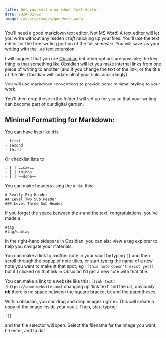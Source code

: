 ```yaml
---
title: Get yourself a markdown text editor
date: 2024-02-02
image: /assets/images/goodhero.webp
---
```


You'll need a good markdown text editor. Not MS Word! A text editor will let you write without any hidden _cruft_ mucking up your files. You'll use the text editor for the free-writing portion of the fall semester. You will save-as your writing with the `.md` text extension.

I will suggest that you use [Obsidian](https://obsidian.md) but other options are possible; the key thing is that something like Obsidian will let you make internal links from one piece of writing to another (and if you change the text of the link, or the title of the file, Obsidian will update all of your links accordingly).

You will use markdown conventions to provide some minimal styling to your work. 

You'll then drop these in the folder I will set up for you so that your writing can become part of our digital garden.

## Minimal Formatting for Markdown:

You can have lists like this

```
- first
- second
- third
```

Or checklist lists to

```
- [ ] ==Get==
- [ ] things
- [ ] ~~done~~
```

You can make headers using the `#` like this:

```
# Really Big Header
## Level Two Sub Header
### Level Three Sub Header
```

If you forget the space between the `#` and the text, congratulations, you've made a 

```
#tag
#tag/subtag
```

In the right-hand sidepane in Obsidian, you can also view a tag explorer to help you navigate your materials.

You can make a link to another note in your vault by typing
``[[`` and then scroll through the popup of note titles, or start typing the name of a new note you want to make at that spot; eg ``[[this note doesn't exist yet]]`` but if I clicked on that link in Obsidian I'd get a new note with that title.

You can make a link to a website like this: `[link text](https://some.website.com)` changing up 'link text' and the url, obviously. **nb** there is no space between the square bracket bit and the parentheses.

Within obsidian, you can drag and drop images right in. This will create a copy of the image inside your vault. Then, start typing:

```
![[ 
```

and the file selector will open. Select the filename for the image you want, hit enter, and ta da!
